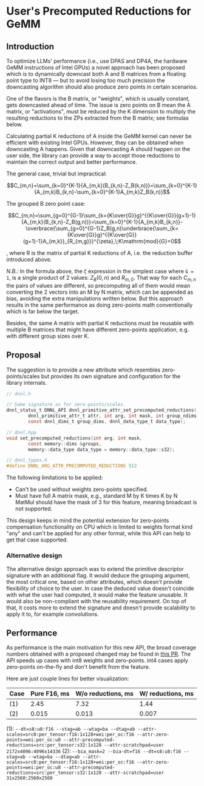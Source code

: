 # User's Precomputed Reductions for GeMM

## Introduction

To optimize LLMs' performance (i.e., use DPAS and DP4A, the hardware GeMM
instructions of Intel GPUs) a novel approach has been proposed which is to
dynamically downcast both A and B matrices from a floating point type to INT8 —
but to avoid losing too much precision the downcasting algorithm should also
produce zero points in certain scenarios.

One of the flavors is the B matrix, or "weights", which is usually constant,
gets downcasted ahead of time. The issue is zero points on B mean the A matrix,
or "activations", must be reduced by the K dimension to multiply the resulting
reductions to the ZPs extracted from the B matrix; see formulas below.

Calculating partial K reductions of A inside the GeMM kernel can never be
efficient with existing Intel GPUs. However, they can be obtained when
downcasting A happens. Given that downcasting A should happen on the user side,
the library can provide a way to accept those reductions to maintain the correct
output and better performance.

The general case, trivial but impractical:

```math
C_{m,n}=\sum_{k=0}^{K-1}{A_{m,k}(B_{k,n}-Z_B(k,n))}=\sum_{k=0}^{K-1}{A_{m,k}B_{k,n}-\sum_{k=0}^{K-1}A_{m,k}Z_B(k,n)}
```

The grouped B zero point case:

```math
C_{m,n}=\sum_{g=0}^{G-1}\sum_{k={K\over{G}}g}^{{K\over{G}}(g+1)-1}{A_{m,k}(B_{k,n}-Z_B(g,n))}=\sum_{k=0}^{K-1}{A_{m,k}B_{k,n}}-\overbrace{\sum_{g=0}^{G-1}Z_B(g,n)\underbrace{\sum_{k={K\over{G}}g}^{{K\over{G}}(g+1)-1}A_{m,k}}_{R_{m,g}}}^{\zeta},\;K\mathrm{mod}{G}=0
```

, where R is the matrix of partial K reductions of A, i.e. the reduction buffer
introduced above.

*N.B.:* In the formula above, the `ζ` expression in the simplest case where
`G = 1`, is a single product of 2 values: $Z_B(0,n)$ and
$R_{m,0}$. That way for each $C_{m,n}$ the pairs of values are
different, so precomputing all of them would mean converting the 2 vectors into
an M by N matrix, which can be appended as bias, avoiding the extra
manipulations written below. But this approach results in the same performance
as doing zero-points math conventionally which is far below the target.

Besides, the same A matrix with partial K reductions must be reusable with
multiple B matrices that might have different zero-points application, e.g. with
different group sizes over K.

## Proposal

The suggestion is to provide a new attribute which resembles zero-points/scales
but provides its own signature and configuration for the library internals.

```c
// dnnl.h

// Same signature as for zero-points/scales.
dnnl_status_t DNNL_API dnnl_primitive_attr_set_precomputed_reductions(
        dnnl_primitive_attr_t attr, int arg, int mask, int group_ndims,
        const dnnl_dims_t group_dims, dnnl_data_type_t data_type);

// dnnl.hpp
void set_precomputed_reductions(int arg, int mask,
        const memory::dims &groups,
        memory::data_type data_type = memory::data_type::s32);

// dnnl_types.h
#define DNNL_ARG_ATTR_PRECOMPUTED_REDUCTIONS 512
```

The following limitations to be applied:
* Can't be used without weights zero-points specified.
* Must have full A matrix mask, e.g., standard M by K times K by N MatMul should
  have the mask of 3 for this feature, meaning broadcast is not supported.

This design keeps in mind the potential extension for zero-points compensation
functionality on CPU which is limited to weights format kind "any" and can't be
applied for any other format, while this API can help to get that case
supported.

### Alternative design

The alternative design approach was to extend the primitive descriptor signature
with an additional flag. It would deduce the grouping argument, the most
critical one, based on other attributes, which doesn't provide flexibility of
choice to the user. In case the deduced value doesn't coincide with what the
user had computed, it would make the feature unusable. It would also be
non-compliant with the reusability requirement. On top of that, it costs more to
extend the signature and doesn't provide scalability to apply it to, for example
convolutions.

## Performance

As performance is the main motivation for this new API, the broad coverage
numbers obtained with a proposed changed may be found in
[this PR](https://github.com/uxlfoundation/oneDNN/pull/3750). The API speeds up
cases with int8 weights and zero-points. int4 cases apply zero-points on-the-fly
and don't benefit from the feature.

Here are just couple lines for better visualization:

| Case | Pure F16, ms | W/o reductions, ms | W/ reductions, ms |
|:-----|:-------------|:-------------------|:------------------|
| (1)  | 2.45         | 7.32               | 1.44              |
| (2)  | 0.015        | 0.013              | 0.007             |

(1): `--dt=s8:u8:f16 --stag=ab --wtag=ba --dtag=ab --attr-scales=src0:per_tensor:f16:1x128+wei:per_oc:f16 --attr-zero-points=wei:per_oc:u8 --attr-precomputed-reductions=src:per_tensor:s32:1x128 --attr-scratchpad=user 2172x4096:4096x14336`
(2): `--bia_mask=2 --bia-dt=f16 --dt=s8:u8:f16 --stag=ab --wtag=ba --dtag=ab --attr-scales=src0:per_tensor:f16:1x128+wei:per_oc:f16 --attr-zero-points=wei:per_oc:u8 --attr-precomputed-reductions=src:per_tensor:s32:1x128 --attr-scratchpad=user 31x2560:2560x2560`

